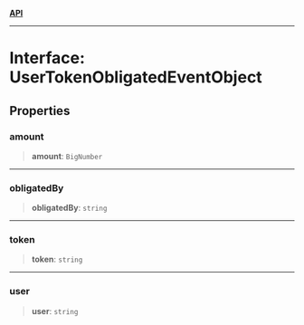 [**API**](../../../README.md)

***

# Interface: UserTokenObligatedEventObject

## Properties

### amount

> **amount**: `BigNumber`

***

### obligatedBy

> **obligatedBy**: `string`

***

### token

> **token**: `string`

***

### user

> **user**: `string`
